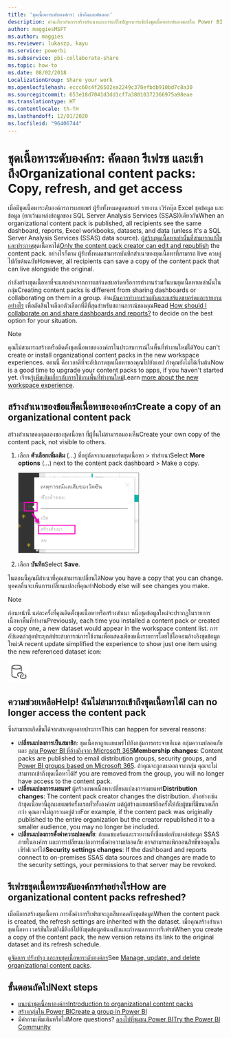 ```yaml
---
title: 'ชุดเนื้อหาระดับองค์กร: เข้าถึงและคัดลอก'
description: อ่านเกี่ยวกับการสร้างสำเนาและการแก้ไขปัญหาการเข้าถึงชุดเนื้อหาระดับองค์กรใน Power BI
author: maggiesMSFT
ms.author: maggies
ms.reviewer: lukaszp, kayu
ms.service: powerbi
ms.subservice: pbi-collaborate-share
ms.topic: how-to
ms.date: 08/02/2018
LocalizationGroup: Share your work
ms.openlocfilehash: eccc60c4f26502ea2249c378efbdb910bd7c8a30
ms.sourcegitcommit: 653e18d7041d3dd1cf7a38010372366975a98eae
ms.translationtype: HT
ms.contentlocale: th-TH
ms.lasthandoff: 12/01/2020
ms.locfileid: "96406744"
---
```

# <a name="organizational-content-packs-copy-refresh-and-get-access"></a><span data-ttu-id="4f82f-103">ชุดเนื้อหาระดับองค์กร: คัดลอก รีเฟรช และเข้าถึง</span><span class="sxs-lookup"><span data-stu-id="4f82f-103">Organizational content packs: Copy, refresh, and get access</span></span>

<span data-ttu-id="4f82f-104">เมื่อมีชุดเนื้อหาระดับองค์กรการเผยแพร่ ผู้รับทั้งหมดดูแดชบอร์ รายงาน เวิร์กบุ๊ก Excel ชุดข้อมูล และข้อมูล (ยกเว้นแหล่งข้อมูลของ SQL Server Analysis Services (SSAS))เดียวกัน</span><span class="sxs-lookup"><span data-stu-id="4f82f-104">When an organizational content pack is published, all recipients see the same dashboard, reports, Excel workbooks, datasets, and data (unless it's a SQL Server Analysis Services (SSAS) data source).</span></span>  <span data-ttu-id="4f82f-105">[ผู้สร้างชุดเนื้อหาเท่านั้นที่สามารถแก้ไข และประกาศ](service-organizational-content-pack-manage-update-delete.md)ชุดเนื้อหาได้</span><span class="sxs-lookup"><span data-stu-id="4f82f-105">[Only the content pack creator can edit and republish](service-organizational-content-pack-manage-update-delete.md) the content pack.</span></span>  <span data-ttu-id="4f82f-106">อย่างไรก็ตาม ผู้รับทั้งหมดสามารถบันทึกสำเนาของชุดเนื้อหาที่สามารถ live ควบคู่ไปกับต้นฉบับ</span><span class="sxs-lookup"><span data-stu-id="4f82f-106">However, all recipients can save a copy of the content pack that can live alongside the original.</span></span>

<span data-ttu-id="4f82f-107">กำลังสร้างชุดเนื้อหาที่จะแตกต่างจากการแชร์แดชบอร์ดหรือการทำงานร่วมกันบนชุดเนื้อหาเหล่านั้นในกลุ่ม</span><span class="sxs-lookup"><span data-stu-id="4f82f-107">Creating content packs is different from sharing dashboards or collaborating on them in a group.</span></span> <span data-ttu-id="4f82f-108">อ่าน[ฉันควรทำงานร่วมกันและแชร์แดชบอร์ดและรายงานอย่างไร](service-how-to-collaborate-distribute-dashboards-reports.md) เพื่อตัดสินใจเลือกตัวเลือกที่ดีที่สุดสำหรับสถานการณ์ของคุณ</span><span class="sxs-lookup"><span data-stu-id="4f82f-108">Read [How should I collaborate on and share dashboards and reports?](service-how-to-collaborate-distribute-dashboards-reports.md) to decide on the best option for your situation.</span></span>

> [!NOTE]
> <span data-ttu-id="4f82f-109">คุณไม่สามารถสร้างหรือติดตั้งชุดเนื้อหาขององค์กรในประสบการณ์ในพื้นที่ทำงานใหม่ได้</span><span class="sxs-lookup"><span data-stu-id="4f82f-109">You can't create or install organizational content packs in the new workspace experiences.</span></span> <span data-ttu-id="4f82f-110">ตอนนี้ คือเวลาดีที่จะอัปเกรดชุดเนื้อหาของคุณไปยังแอป ถ้าคุณยังไม่ได้เริ่มต้น</span><span class="sxs-lookup"><span data-stu-id="4f82f-110">Now is a good time to upgrade your content packs to apps, if you haven't started yet.</span></span> <span data-ttu-id="4f82f-111">เรียนรู้[เพิ่มเติมเกี่ยวกับการใช้งานพื้นที่ทำงานใหม่](service-create-the-new-workspaces.md)</span><span class="sxs-lookup"><span data-stu-id="4f82f-111">Learn [more about the new workspace experience](service-create-the-new-workspaces.md).</span></span>
>

## <a name="create-a-copy-of-an-organizational-content-pack"></a><span data-ttu-id="4f82f-112">สร้างสำเนาของข้อแพ็คเนื้อหาขององค์กร</span><span class="sxs-lookup"><span data-stu-id="4f82f-112">Create a copy of an organizational content pack</span></span>
<span data-ttu-id="4f82f-113">สร้างสำเนาของคุณเองของชุดเนื้อหา ที่ผู้อื่นไม่สามารถมองเห็น</span><span class="sxs-lookup"><span data-stu-id="4f82f-113">Create your own copy of the content pack, not visible to others.</span></span>

1. <span data-ttu-id="4f82f-114">เลือก **ตัวเลือกเพิ่มเติม** (...) ที่อยู่ถัดจากแดชบอร์ดชุดเนื้อหา > ทำสำเนา</span><span class="sxs-lookup"><span data-stu-id="4f82f-114">Select **More options** (...) next to the content pack dashboard > Make a copy.</span></span>

    ![ภาพหน้าจอของกล่องโต้ตอบสำหรับตัวเลือกเพิ่มเติม](media/service-organizational-content-pack-copy-refresh-access/power-bi-create-copy-organizational-content-pack.png)
2. <span data-ttu-id="4f82f-116">เลือก **บันทึก**</span><span class="sxs-lookup"><span data-stu-id="4f82f-116">Select **Save**.</span></span>  

<span data-ttu-id="4f82f-117">ในตอนนี้คุณมีสำเนาที่คุณสามารถเปลี่ยนได้</span><span class="sxs-lookup"><span data-stu-id="4f82f-117">Now you have a copy that you can change.</span></span> <span data-ttu-id="4f82f-118">บุคคลอื่นจะเห็นการเปลี่ยนแปลงที่คุณทำ</span><span class="sxs-lookup"><span data-stu-id="4f82f-118">Nobody else will see changes you make.</span></span>

> [!NOTE]
> <span data-ttu-id="4f82f-119">ก่อนหน้านี้ แต่ละครั้งที่คุณติดตั้งชุดเนื้อหาหรือสร้างสำเนา หนึ่งชุดข้อมูลใหม่จะปรากฏในรายการเนื้อหาพื้นที่ทำงาน</span><span class="sxs-lookup"><span data-stu-id="4f82f-119">Previously, each time you installed a content pack or created a copy one, a new dataset would appear in the workspace content list.</span></span> <span data-ttu-id="4f82f-120">การอัปเดตล่าสุดประยุกต์ประสบการณ์การใช้งานเพื่อแสดงเพียงหนึ่งรายการโดยใช้ไอคอนอ้างอิงชุดข้อมูลใหม่:</span><span class="sxs-lookup"><span data-stu-id="4f82f-120">A recent update simplified the experience to show just one item using the new referenced dataset icon:</span></span>
>
> ![ฐานข้อมูลที่มีไอคอนลิงก์](media/service-organizational-content-pack-copy-refresh-access/power-bi-dataset-reference-icon.png)
>

## <a name="help--i-can-no-longer-access-the-content-pack"></a><span data-ttu-id="4f82f-122">ความช่วยเหลือ</span><span class="sxs-lookup"><span data-stu-id="4f82f-122">Help!</span></span>  <span data-ttu-id="4f82f-123">ฉันไม่สามารถเข้าถึงชุดเนื้อหาได้</span><span class="sxs-lookup"><span data-stu-id="4f82f-123">I can no longer access the content pack</span></span>
<span data-ttu-id="4f82f-124">ซึ่งสามารถเกิดขึ้นได้จากสาเหตุหลายประการ</span><span class="sxs-lookup"><span data-stu-id="4f82f-124">This can happen for several reasons:</span></span>

* <span data-ttu-id="4f82f-125">**เปลี่ยนแปลงการเป็นสมาชิก**:  ชุดเนื้อหาถูกเผยแพร่ไปยังกลุ่มการกระจายอีเมล กลุ่มความปลอดภัย และ [กลุ่ม Power BI ที่อ้างอิงจาก Microsoft 365](https://support.office.com/article/Create-a-group-in-Office-365-7124dc4c-1de9-40d4-b096-e8add19209e9)</span><span class="sxs-lookup"><span data-stu-id="4f82f-125">**Membership changes**:  Content packs are published to email distribution groups, security groups, and [Power BI groups based on Microsoft 365](https://support.office.com/article/Create-a-group-in-Office-365-7124dc4c-1de9-40d4-b096-e8add19209e9).</span></span>  <span data-ttu-id="4f82f-126">ถ้าคุณจะถูกลบออกจากกลุ่ม คุณจะไม่สามารถเข้าถึงชุดเนื้อหาได้</span><span class="sxs-lookup"><span data-stu-id="4f82f-126">If you are removed from the group, you will no longer have access to the content pack.</span></span>
* <span data-ttu-id="4f82f-127">**เปลี่ยนแปลงการเผยแพร่** ผู้สร้างแพคเนื้อหาเปลี่ยนแปลงการเผยแพร่</span><span class="sxs-lookup"><span data-stu-id="4f82f-127">**Distribution changes**: The content pack creator changes the distribution.</span></span> <span data-ttu-id="4f82f-128">ตัวอย่างเช่น ถ้าชุดเนื้อหานี้ถูกเผยแพร่ครั้งแรกทั่วทั้งองค์กร แต่ผู้สร้างเผยแพร่อีกครั้งให้กับผู้ชมที่มีขนาดเล็กกว่า คุณอาจไม่ถูกรวมอยู่ด้วย</span><span class="sxs-lookup"><span data-stu-id="4f82f-128">For example, if the content pack was originally published to the entire organization but the creator republished it to a smaller audience, you may no longer be included.</span></span>
* <span data-ttu-id="4f82f-129">**เปลี่ยนแปลงการตั้งค่าความปลอดภัย**: ถ้าแดชบอร์ดและรายงานที่เชื่อมต่อกับแหล่งข้อมูล SSAS ภายในองค์กร และการเปลี่ยนแปลงการตั้งค่าความปลอดภัย อาจสามารถเพิกถอนสิทธิ์ของคุณในเซิร์ฟเวอร์ได้</span><span class="sxs-lookup"><span data-stu-id="4f82f-129">**Security settings changes**: If the dashboard and reports connect to on-premises SSAS data sources and changes are made to the security settings, your permissions to that server may be revoked.</span></span>

## <a name="how-are-organizational-content-packs-refreshed"></a><span data-ttu-id="4f82f-130">รีเฟรชชุดเนื้อหาระดับองค์กรทำอย่างไร</span><span class="sxs-lookup"><span data-stu-id="4f82f-130">How are organizational content packs refreshed?</span></span>
<span data-ttu-id="4f82f-131">เมื่อมีการสร้างชุดเนื้อหา การตั้งค่าการรีเฟรชจะถูกสืบทอดกับชุดข้อมูล</span><span class="sxs-lookup"><span data-stu-id="4f82f-131">When the content pack is created, the refresh settings are inherited with the dataset.</span></span>  <span data-ttu-id="4f82f-132">เมื่อคุณสร้างสำเนาชุดเนื้อหา เวอร์ชันใหม่ยังมีลิงก์ไปยังชุดข้อมูลต้นฉบับและกำหนดการการรีเฟรช</span><span class="sxs-lookup"><span data-stu-id="4f82f-132">When you create a copy of the content pack, the new version retains its link to the original dataset and its refresh schedule.</span></span>

<span data-ttu-id="4f82f-133">ดู[จัดการ ปรับปรุง และลบชุดเนื้อหาระดับองค์กร](service-organizational-content-pack-manage-update-delete.md)</span><span class="sxs-lookup"><span data-stu-id="4f82f-133">See [Manage, update, and delete organizational content packs](service-organizational-content-pack-manage-update-delete.md).</span></span>

## <a name="next-steps"></a><span data-ttu-id="4f82f-134">ขั้นตอนถัดไป</span><span class="sxs-lookup"><span data-stu-id="4f82f-134">Next steps</span></span>
* [<span data-ttu-id="4f82f-135">แนะนำชุดเนื้อหาองค์กร</span><span class="sxs-lookup"><span data-stu-id="4f82f-135">Introduction to organizational content packs</span></span>](service-organizational-content-pack-introduction.md)
* [<span data-ttu-id="4f82f-136">สร้างกลุ่มใน Power BI</span><span class="sxs-lookup"><span data-stu-id="4f82f-136">Create a group in Power BI</span></span>](service-create-distribute-apps.md)
* <span data-ttu-id="4f82f-137">มีคำถามเพิ่มเติมหรือไม่</span><span class="sxs-lookup"><span data-stu-id="4f82f-137">More questions?</span></span> [<span data-ttu-id="4f82f-138">ลองไปที่ชุมชน Power BI</span><span class="sxs-lookup"><span data-stu-id="4f82f-138">Try the Power BI Community</span></span>](https://community.powerbi.com/)
